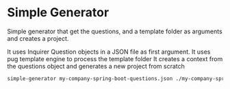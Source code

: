 # Simple Generator

Simple generator that get the questions, and a template folder as arguments and creates a project.

It uses Inquirer Question objects in a JSON file as first argument.
It uses pug template engine to process the template folder
It creates a context from the questions object and generates a new project from scratch

```bash
simple-generator my-company-spring-boot-questions.json ./my-company-spring-boot-template
```

